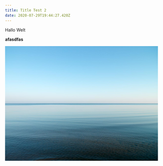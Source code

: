 ```yaml
---
title: Title Test 2
date: 2020-07-29T19:44:27.420Z
---
```

Hallo Welt



**afasdfas**

![](/img/uploads/01_LEISKA_200509e03.jpg)
